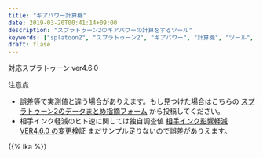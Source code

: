 ```yaml
---
title: "ギアパワー計算機"
date: 2019-03-20T00:41:14+09:00
description: "スプラトゥーン2のギアパワーの計算をするツール"
keywords: ["splatoon2", "スプラトゥーン2", "ギアパワー", "計算機", "ツール", "ギア計算ツール", "ギア", "効果", "グラフ", "メインインク効率アップ", "イカ速", "ヒト速", "安全靴", "スパ短", "復活時間短縮", "スペ増", "スペ減"]
draft: flase
---
```

対応スプラトゥーン ver4.6.0

注意点

* 誤差等で実測値と違う場合がありえます。もし見つけた場合はこちらの [スプラトゥーン2のデータまとめ指摘フォーム](https://forms.gle/uXLZSPQVQxKLbVZZA) から投稿してください。
* 相手インク軽減のヒト速に関しては独自調査値 [相手インク影響軽減 VER4.6.0 の変更検証](https://ika.ninja/memo/aite_ink_ver_4_6_0/) まだサンプル足りないので誤差がありえます。

{{% ika %}}
